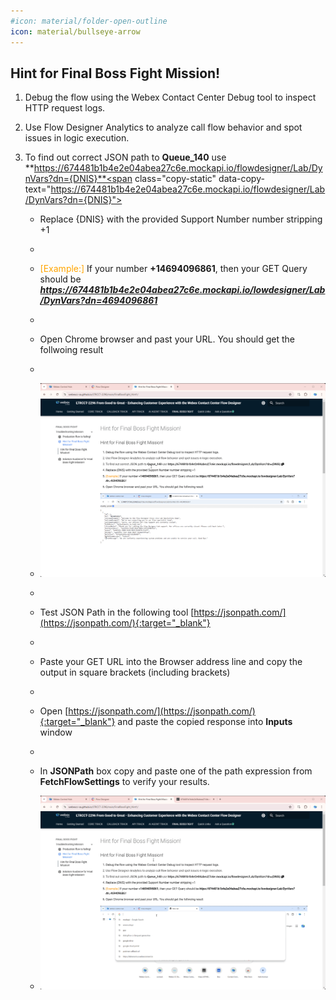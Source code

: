 ```yaml
---
#icon: material/folder-open-outline
icon: material/bullseye-arrow
---
```


## Hint for Final Boss Fight Mission!


1. Debug the flow using the Webex Contact Center Debug tool to inspect HTTP request logs.

2. Use Flow Designer Analytics to analyze call flow behavior and spot issues in logic execution.

3. To find out correct JSON path to **Queue_140** use **https://674481b1b4e2e04abea27c6e.mockapi.io/flowdesigner/Lab/DynVars?dn={DNIS}**<span class="copy-static" data-copy-text="https://674481b1b4e2e04abea27c6e.mockapi.io/flowdesigner/Lab/DynVars?dn={DNIS}"><span class="copy" title="Click to copy!"></span></span>
    
    - Replace {DNIS} with the provided Support Number number stripping +1
    - 
    - <span style="color: orange;">[Example:]</span> If your number **+14694096861**, then your GET Query should be ***https://674481b1b4e2e04abea27c6e.mockapi.io/lowdesigner/Lab/DynVars?dn=4694096861***
    - 
    - Open Chrome browser and past your URL. You should get the follwoing result
    - 
    - ![Profiles](../graphics/Lab2/TshootHint-Chrometest.gif)
    - 
    - Test JSON Path in the following tool [https://jsonpath.com/](https://jsonpath.com/){:target="_blank"}
    - 
    - Paste your GET URL into the Browser address line and copy the output in square brackets (including brackets)
    - 
    - Open [https://jsonpath.com/](https://jsonpath.com/){:target="_blank"} and paste the copied response into **Inputs** window
    - 
    - In **JSONPath** box copy and paste one of the path expression from **FetchFlowSettings** to verify your results.
 
    - ![Profiles](../graphics/Lab2/TshootHint-JSONPath.gif)

<script src='../template_assets/load.js'><script>